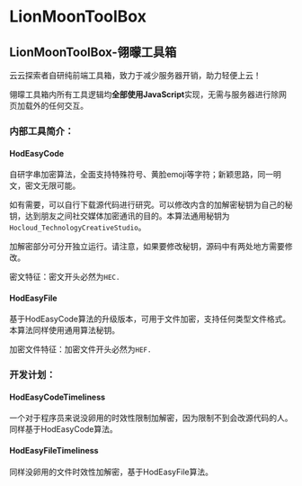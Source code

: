 # LionMoonToolBox

## LionMoonToolBox-翎曚工具箱

云云探索者自研纯前端工具箱，致力于减少服务器开销，助力轻便上云！

翎曚工具箱内所有工具逻辑均**全部使用JavaScript**实现，无需与服务器进行除网页加载外的任何交互。

### 内部工具简介：

#### HodEasyCode

自研字串加密算法，全面支持特殊符号、黄脸emoji等字符；新颖思路，同一明文，密文无限可能。

如有需要，可以自行下载源代码进行研究。可以修改内含的加解密秘钥为自己的秘钥，达到朋友之间社交媒体加密通讯的目的。本算法通用秘钥为`Hocloud_TechnologyCreativeStudio`。

加解密部分可分开独立运行。请注意，如果要修改秘钥，源码中有两处地方需要修改。

密文特征：密文开头必然为`HEC.`

#### HodEasyFile

基于HodEasyCode算法的升级版本，可用于文件加密，支持任何类型文件格式。本算法同样使用通用算法秘钥。

加密文件特征：加密文件开头必然为`HEF.`

### 开发计划：

#### HodEasyCodeTimeliness

一个对于程序员来说没卵用的时效性限制加解密，因为限制不到会改源代码的人。同样基于HodEasyCode算法。

#### HodEasyFileTimeliness

同样没卵用的文件时效性加解密，基于HodEasyFile算法。
